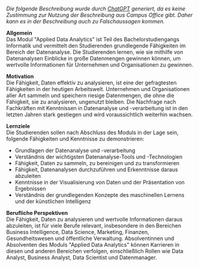 *Die folgende Beschreibung wurde durch [ChatGPT](https://chat.openai.com/) generiert, da es keine Zustimmung zur Nutzung der Beschreibung aus Campus Office gibt. Daher kann es in der Beschreibung auch zu Falschaussagen kommen.*

**Allgemein**  
Das Modul "Applied Data Analytics" ist Teil des Bachelorstudiengangs Informatik und vermittelt den Studierenden grundlegende Fähigkeiten im Bereich der Datenanalyse. Die Studierenden lernen, wie sie mithilfe von Datenanalysen Einblicke in große Datenmengen gewinnen können, um wertvolle Informationen für Unternehmen und Organisationen zu gewinnen.

**Motivation**  
Die Fähigkeit, Daten effektiv zu analysieren, ist eine der gefragtesten Fähigkeiten in der heutigen Arbeitswelt. Unternehmen und Organisationen aller Art sammeln und speichern riesige Datenmengen, die ohne die Fähigkeit, sie zu analysieren, ungenutzt bleiben. Die Nachfrage nach Fachkräften mit Kenntnissen in Datenanalyse und -verarbeitung ist in den letzten Jahren stark gestiegen und wird voraussichtlich weiterhin wachsen.

**Lernziele**  
Die Studierenden sollen nach Abschluss des Moduls in der Lage sein, folgende Fähigkeiten und Kenntnisse zu demonstrieren:

* Grundlagen der Datenanalyse und -verarbeitung
* Verständnis der wichtigsten Datenanalyse-Tools und -Technologien
* Fähigkeit, Daten zu sammeln, zu bereinigen und zu transformieren
* Fähigkeit, Datenanalysen durchzuführen und Erkenntnisse daraus abzuleiten
* Kenntnisse in der Visualisierung von Daten und der Präsentation von Ergebnissen
* Verständnis der grundlegenden Konzepte des maschinellen Lernens und der künstlichen Intelligenz

**Berufliche Perspektiven**  
Die Fähigkeit, Daten zu analysieren und wertvolle Informationen daraus abzuleiten, ist für viele Berufe relevant, insbesondere in den Bereichen Business Intelligence, Data Science, Marketing, Finanzen, Gesundheitswesen und öffentliche Verwaltung. Absolventinnen und Absolventen des Moduls "Applied Data Analytics" können Karrieren in diesen und anderen Bereichen verfolgen, einschließlich Rollen wie Data Analyst, Business Analyst, Data Scientist und Datenmanager.
